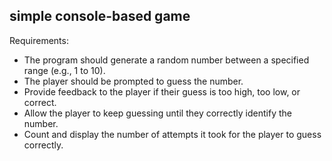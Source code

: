 ## simple console-based game

Requirements:
- The program should generate a random number between a specified range (e.g., 1 to 10).
- The player should be prompted to guess the number.
- Provide feedback to the player if their guess is too high, too low, or correct.
- Allow the player to keep guessing until they correctly identify the number.
- Count and display the number of attempts it took for the player to guess correctly.
